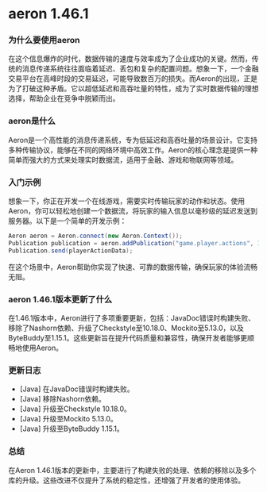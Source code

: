 # aeron 1.46.1
### 为什么要使用aeron

在这个信息爆炸的时代，数据传输的速度与效率成为了企业成功的关键。然而，传统的消息传递系统往往面临着延迟、丢包和复杂的配置问题。想象一下，一个金融交易平台在高峰时段的交易延迟，可能导致数百万的损失。而Aeron的出现，正是为了打破这种矛盾。它以超低延迟和高吞吐量的特性，成为了实时数据传输的理想选择，帮助企业在竞争中脱颖而出。

### aeron是什么

Aeron是一个高性能的消息传递系统，专为低延迟和高吞吐量的场景设计。它支持多种传输协议，能够在不同的网络环境中高效工作。Aeron的核心理念是提供一种简单而强大的方式来处理实时数据流，适用于金融、游戏和物联网等领域。

### 入门示例

想象一下，你正在开发一个在线游戏，需要实时传输玩家的动作和状态。使用Aeron，你可以轻松地创建一个数据流，将玩家的输入信息以毫秒级的延迟发送到服务器。以下是一个简单的开发示例：

```java
Aeron aeron = Aeron.connect(new Aeron.Context());
Publication publication = aeron.addPublication("game.player.actions", 10);
Publication.send(playerActionData);
```

在这个场景中，Aeron帮助你实现了快速、可靠的数据传输，确保玩家的体验流畅无阻。

### aeron 1.46.1版本更新了什么

在1.46.1版本中，Aeron进行了多项重要更新，包括：JavaDoc错误时构建失败、移除了Nashorn依赖、升级了Checkstyle至10.18.0、Mockito至5.13.0，以及ByteBuddy至1.15.1。这些更新旨在提升代码质量和兼容性，确保开发者能够更顺畅地使用Aeron。

### 更新日志

- [Java] 在JavaDoc错误时构建失败。
- [Java] 移除Nashorn依赖。
- [Java] 升级至Checkstyle 10.18.0。
- [Java] 升级至Mockito 5.13.0。
- [Java] 升级至ByteBuddy 1.15.1。

### 总结

在Aeron 1.46.1版本的更新中，主要进行了构建失败的处理、依赖的移除以及多个库的升级。这些改进不仅提升了系统的稳定性，还增强了开发者的使用体验。